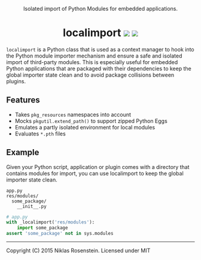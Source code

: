 
<p align="center">Isolated import of Python Modules for embedded applications.
  </p>
<h1 align="center">localimport
  <img src="http://i.imgur.com/uuTtLzU.png"/>
  <a href="https://gist.github.com/NiklasRosenstein/f5690d8f36bbdc8e5556"><img src="http://i.imgur.com/oMcIOs2.png"/></a></h1>

`localimport` is a Python class that is used as a context manager to hook into
the Python module importer mechanism and ensure a safe and isolated import of
third-party modules. This is especially useful for embedded Python applications
that are packaged with their dependencies to keep the global importer state
clean and to avoid package collisions between plugins.

## Features

* Takes `pkg_resources` namespaces into account
* Mocks `pkgutil.extend_path()` to support zipped Python Eggs
* Emulates a partly isolated environment for local modules
* Evaluates `*.pth` files

## Example

Given your Python script, application or plugin comes with a directory that
contains modules for import, you can use localimport to keep the global
importer state clean.

```
app.py
res/modules/
  some_package/
    __init__.py
```

```python
# app.py
with _localimport('res/modules'):
    import some_package
assert 'some_package' not in sys.modules
```

----

Copyright (C) 2015 Niklas Rosenstein. Licensed under MIT
